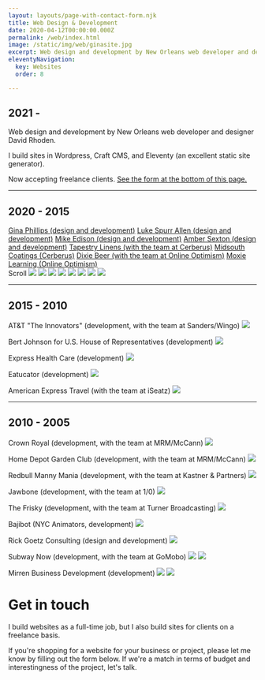 ```yaml
---
layout: layouts/page-with-contact-form.njk
title: Web Design & Development
date: 2020-04-12T00:00:00.000Z
permalink: /web/index.html
image: /static/img/web/ginasite.jpg
excerpt: Web design and development by New Orleans web developer and designer David Rhoden. Now accepting freelance clients. 
eleventyNavigation:
  key: Websites
  order: 8

---
```


## 2021 -

Web design and development by New Orleans web developer and designer David Rhoden. 

I build sites in Wordpress, Craft CMS, and Eleventy (an excellent static site generator).

Now accepting freelance clients. [See the form at the bottom of this page.](#contact-form) 

---

## 2020 - 2015 

<section class="browser-mockup-section">
	<div class="containerd">
		<div class="flex row">
			<div class="col-lg-4">
				<div class="button-row">
					<a class="link is-active" href="#e">Gina Phillips (design and development)</a>
					<a class="link" href="#f">Luke Spurr Allen (design and development)</a>
					<a class="link" href="#g">Mike Edison (design and development)</a>
					<a class="link" href="#k">Amber Sexton (design and development)</a>
					<a class="link" href="#a">Tapestry Linens (with the team at Cerberus)</a>
					<a class="link" href="#b">Midsouth Coatings (Cerberus)</a>
					<a class="link" href="#c">Dixie Beer (with the team at Online Optimism)</a>
					<a class="link" href="#d">Moxie Learning (Online Optimism)</a>
				</div>
			</div>
		    <div class="col-lg-8 mockup-col">
		        <div class="mockup">
					<div class="scroll-container"><span id="scroll-text" class="scroll-animation">Scroll</span>
						<img id="a" class="sample is-active" src="/static/img/web/Tapestry-Linens-home.jpg"/>
						<img id="b" class="sample" src="/static/img/web/MidSouth-Coatings-Home.png"/>
						<img id="c" class="sample" src="/static/img/web/dixie-beer-picker.png"/>
						<img id="d" class="sample" src="/static/img/web/moxielearning-desktop.png"/>
						<img id="e" class="sample" src="/static/img/web/Gina_Phillips_Crow_Valley.png"/>
						<img id="f" class="sample" src="/static/img/web/Luke-Spurr-Allen-Shows.jpg"/>
						<img id="g" class="sample" src="/static/img/web/Mike-Edison-Videos.jpg"/>
						<img id="k" class="sample" src="/static/img/web/Amber-Sexton-Photographer.jpg"/>
						<span class="browser-control"></span>			
			        </div>
  				</div>
			</div>
  		</div>
  	</div>
</section>

<div>

---
## 2015 - 2010

AT&T "The Innovators" (development, with the team at Sanders/Wingo)
![](/static/img/web/innovators-mockup.jpg?nf_resize=fit&w=640)

Bert Johnson for U.S. House of Representatives (development)
![](/static/img/web/bertjohnson.jpg?nf_resize=fit&w=640)

Express Health Care (development)
![](/static/img/web/ehc.jpg?nf_resize=fit&w=640)

Eatucator (development)
![](/static/img/web/eatucator.jpg?nf_resize=fit&w=640)

American Express Travel (with the team at iSeatz)
![](/static/img/web/AMEX.jpg?nf_resize=fit&w=640)

---
## 2010 - 2005

Crown Royal (development, with the team at MRM/McCann)
![](/static/img/web/crownroyal.jpg?nf_resize=fit&w=640)

Home Depot Garden Club (development, with the team at MRM/McCann)
![](/static/img/web/screenshot_homedepotgc.png?nf_resize=fit&w=640)

Redbull Manny Mania (development, with the team at Kastner & Partners)
![](/static/img/web/redbullmannymania.jpg?nf_resize=fit&w=640)

Jawbone (development, with the team at 1/0)
![](/static/img/web/screenshot_jawbonehome.png?nf_resize=fit&w=640)

The Frisky (development, with the team at Turner Broadcasting)
![](/static/img/web/frisky.jpg?nf_resize=fit&w=640)

Bajibot (NYC Animators, development)
![](/static/img/web/bajibot.jpg?nf_resize=fit&w=640)

Rick Goetz Consulting (design and development)
![](/static/img/web/screenshot_rickgoetz.png?nf_resize=fit&w=640)

Subway Now (development, with the team at GoMobo)
![](/static/img/web/screenshot_subwaynowhome.png?nf_resize=fit&w=640)
![](/static/img/web/screenshot_subwaynowmenu.png?nf_resize=fit&w=640)

<!-- Go Mobo (development, with the team at GoMobo)
![](/static/img/web/screenshot_gomobohome.png?nf_resize=fit&w=640)
![](/static/img/web/screenshot_gomobomenu.png?nf_resize=fit&w=640)
 -->
<!-- IAC (design and development)
![](/static/img/web/iacas.jpg?nf_resize=fit&w=640) -->

Mirren Business Development (development)
![](/static/img/web/screenshot_mirren2007.png?nf_resize=fit&w=640)
![](/static/img/web/screenshot_mirren2006.png?nf_resize=fit&w=640)

</div>

<div id="contact-form">

<h1>Get in touch</h1>
I build websites as a full-time job, but I also build sites for clients on a freelance basis.

If you're shopping for a website for your business or project, please let me know by filling out the form below. If we're a match in terms of budget and interestingness of the project, let's talk.

</div>